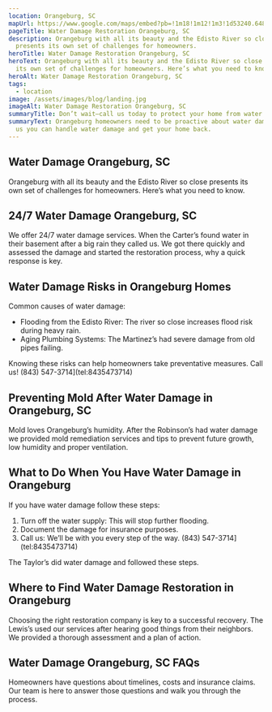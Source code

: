 ```yaml
---
location: Orangeburg, SC
mapUrl: https://www.google.com/maps/embed?pb=!1m18!1m12!1m3!1d53240.64820875939!2d-80.90668419198823!3d33.48731176212682!2m3!1f0!2f0!3f0!3m2!1i1024!2i768!4f13.1!3m3!1m2!1s0x88f8d5a4b4b7499b%3A0x65fa47a15624bc49!2sOrangeburg%2C%20SC%2C%20USA!5e0!3m2!1sen!2sph!4v1728740756393!5m2!1sen!2sph
pageTitle: Water Damage Restoration Orangeburg, SC
description: Orangeburg with all its beauty and the Edisto River so close
  presents its own set of challenges for homeowners.
heroTitle: Water Damage Restoration Orangeburg, SC
heroText: Orangeburg with all its beauty and the Edisto River so close presents
  its own set of challenges for homeowners. Here’s what you need to know.
heroAlt: Water Damage Restoration Orangeburg, SC
tags:
  - location
image: /assets/images/blog/landing.jpg
imageAlt: Water Damage Restoration Orangeburg, SC
summaryTitle: Don’t wait—call us today to protect your home from water damage.
summaryText: Orangeburg homeowners need to be proactive about water damage. With
  us you can handle water damage and get your home back.
---
```

## Water Damage Orangeburg, SC

Orangeburg with all its beauty and the Edisto River so close presents its own set of challenges for homeowners. Here’s what you need to know.

## 24/7 Water Damage Orangeburg, SC

We offer 24/7 water damage services. When the Carter’s found water in their basement after a big rain they called us. We got there quickly and assessed the damage and started the restoration process, why a quick response is key.

## Water Damage Risks in Orangeburg Homes

Common causes of water damage:

* Flooding from the Edisto River: The river so close increases flood risk during heavy rain.
* Aging Plumbing Systems: The Martinez’s had severe damage from old pipes failing.

Knowing these risks can help homeowners take preventative measures. Call us! (843) 547-3714](tel:8435473714)


## Preventing Mold After Water Damage in Orangeburg, SC

Mold loves Orangeburg’s humidity. After the Robinson’s had water damage we provided mold remediation services and tips to prevent future growth, low humidity and proper ventilation.

## What to Do When You Have Water Damage in Orangeburg

If you have water damage follow these steps:

1. Turn off the water supply: This will stop further flooding.
2. Document the damage for insurance purposes.
3. Call us: We’ll be with you every step of the way. (843) 547-3714](tel:8435473714)

The Taylor’s did water damage and followed these steps.

## Where to Find Water Damage Restoration in Orangeburg

Choosing the right restoration company is key to a successful recovery. The Lewis’s used our services after hearing good things from their neighbors. We provided a thorough assessment and a plan of action.

## Water Damage Orangeburg, SC FAQs

Homeowners have questions about timelines, costs and insurance claims. Our team is here to answer those questions and walk you through the process.
